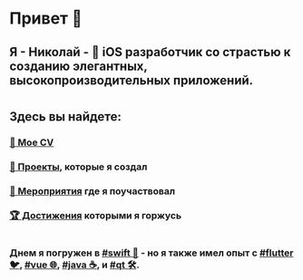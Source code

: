# Привет 👋  
## Я - Николай - 🍏 iOS разработчик со страстью к созданию элегантных, высокопроизводительных приложений.
# 
## Здесь вы найдете:
### 
### [📄 Мое CV](https://coolone.ru/Nikolai_Trukhin_iOS.pdf)
### [🚀 Проекты](https://coolone.ru/projects/), которые я создал
### [📅 Мероприятия](https://coolone.ru/events/) где я поучаствовал
### [🏆 Достижения](https://coolone.ru/achievements/) которыми я горжусь
# 
### Днем я погружен в [#swift 🍏](https://coolone.ru/tags/swift/) - но я также имел опыт с [#flutter 🐦](https://coolone.ru/tags/flutter/), [#vue 🌐](https://coolone.ru/tags/vue/), [#java ☕](https://coolone.ru/tags/java/), и [#qt 🛠️](https://coolone.ru/tags/qt/).
